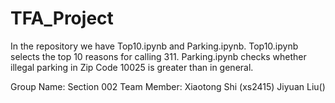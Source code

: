 # TFA_Project
In the repository we have Top10.ipynb and Parking.ipynb.
Top10.ipynb selects the top 10 reasons for calling 311.
Parking.ipynb checks whether illegal parking in Zip Code 10025 is greater than in general.

Group Name: Section 002
Team Member:
Xiaotong Shi (xs2415) Jiyuan Liu()
